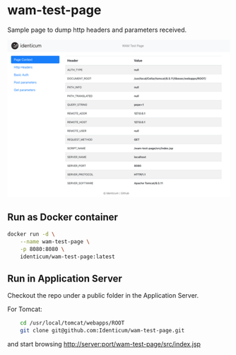 # wam-test-page

Sample page to dump http headers and parameters received. 

![App screenshot](screenshot.png)

## Run as Docker container

```sh
docker run -d \
    --name wam-test-page \
    -p 8080:8080 \
    identicum/wam-test-page:latest
```

## Run in Application Server

Checkout the repo under a public folder in the Application Server.

For Tomcat:

```sh
    cd /usr/local/tomcat/webapps/ROOT
    git clone git@github.com:Identicum/wam-test-page.git
```

and start browsing <http://server:port/wam-test-page/src/index.jsp>

